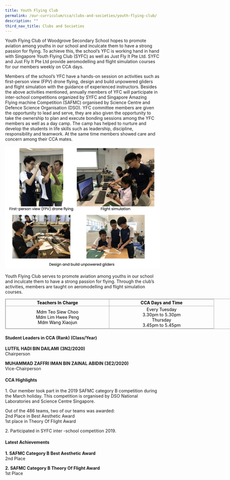 ```yaml
---
title: Youth Flying Club
permalink: /our-curriculum/cca/clubs-and-societies/youth-flying-club/
description: ""
third_nav_title: Clubs and Societies
---
```

Youth Flying Club of Woodgrove Secondary School hopes to promote aviation among youths in our school and inculcate them to have a strong passion for flying. To achieve this, the school’s YFC is working hand in hand with Singapore Youth Flying Club (SYFC) as well as Just Fly It Pte Ltd. SYFC and Just Fly It Pte Ltd provide aeromodelling and flight simulation courses for our members weekly on CCA days.

  

Members of the school’s YFC have a hands-on session on activities such as first-person view (FPV) drone flying, design and build unpowered gliders and flight simulation with the guidance of experienced instructors. Besides the above activities mentioned, annually members of YFC will participate in inter-school competitions organized by SYFC and Singapore Amazing Flying machine Competition (SAFMC) organised by Science Centre and Defence Science Organisation (DSO). YFC committee members are given the opportunity to lead and serve, they are also given the opportunity to take the ownership to plan and execute bonding sessions among the YFC members as well as a day camp. The camp has helped to nurture and develop the students in life skills such as leadership, discipline, responsibility and teamwork. At the same time members showed care and concern among their CCA mates.

![Youth Flying Club](/images/Youth%20Flying%20Club_.jpg)

Youth Flying Club serves to promote aviation among youths in our school and inculcate them to have a strong passion for flying. Through the club’s activities, members are taught on aeromodelling and flight simulation courses.

  

<table border="0" cellspacing="0" cellpadding="0" class="iveo_table ives_tab_simple3" style="margin: 0px; outline: 0px; padding: 0px; border-collapse: collapse; border: 1px solid rgb(170, 170, 170); width: 856px;"><tbody style="margin: 0px; outline: 0px; padding: 0px;"><tr style="margin: 0px; outline: 0px; padding: 0px;"><td style="margin: 0px; outline: 0px; padding: 2px; text-align: center; border: 1px solid rgb(170, 170, 170); width: 249.35pt;"><font color="#000000" style="margin: 0px; outline: 0px; padding: 0px;"><strong style="margin: 0px; outline: 0px; padding: 0px;">Teachers In Charge</strong><br style="margin: 0px; outline: 0px; padding: 0px;"></font></td><td style="margin: 0px; outline: 0px; padding: 2px; text-align: center; border: 1px solid rgb(170, 170, 170); width: 251.65pt;"><font color="#000000" style="margin: 0px; outline: 0px; padding: 0px;"><strong style="margin: 0px; outline: 0px; padding: 0px;">CCA Days and Time</strong><br style="margin: 0px; outline: 0px; padding: 0px;"></font></td></tr><tr style="margin: 0px; outline: 0px; padding: 0px;"><td style="margin: 0px; outline: 0px; padding: 2px; text-align: center; border: 1px solid rgb(170, 170, 170); width: 249.35pt;"><font color="#000000" style="margin: 0px; outline: 0px; padding: 0px;">Mdm Teo Siew Choo<br style="margin: 0px; outline: 0px; padding: 0px;">Mdm Lim Hwee Peng<br style="margin: 0px; outline: 0px; padding: 0px;">Mdm Wang Xiaojun<br style="margin: 0px; outline: 0px; padding: 0px;"></font></td><td style="margin: 0px; outline: 0px; padding: 2px; text-align: center; border: 1px solid rgb(170, 170, 170); width: 251.65pt;"><font color="#000000" style="margin: 0px; outline: 0px; padding: 0px;">Every Tuesday</font><br style="margin: 0px; outline: 0px; padding: 0px;"><font color="#000000" style="margin: 0px; outline: 0px; padding: 0px;">3.30pm to 5.30pm</font><br style="margin: 0px; outline: 0px; padding: 0px;"><font color="#000000" style="margin: 0px; outline: 0px; padding: 0px;">Thursday</font><span style="margin: 0px; outline: 0px; padding: 0px; color: rgb(0, 0, 255);"><br style="margin: 0px; outline: 0px; padding: 0px;"></span><font color="#000000" style="margin: 0px; outline: 0px; padding: 0px;">3.45pm to 5.45pm</font></td></tr></tbody></table>

#### Student Leaders in CCA (Rank) (Class/Year)


**LUTFIL HADI BIN DAILAMI (3N2/2020)** <br>
Chairperson

  

**MUHAMMAD ZAFFRI IMAN BIN ZAINAL ABIDIN (3E2/2020)** <br>
Vice-Chairperson

#### CCA Highlights


1\. Our member took part in the 2019 SAFMC category B competition during the March holiday. This competition is organised by DSO National Laboratories and Science Centre Singapore.

  

Out of the 486 teams, two of our teams was awarded: <br>
2nd Place in Best Aesthetic Award <br>
1st place in Theory Of Flight Award

  

2\. Participated in SYFC inter -school competition 2019.

#### Latest Achievements

**1\. SAFMC Category B Best Aesthetic Award** <br>
2nd Place

  

**2\. SAFMC Category B Theory Of Flight Award** <br>
1st Place